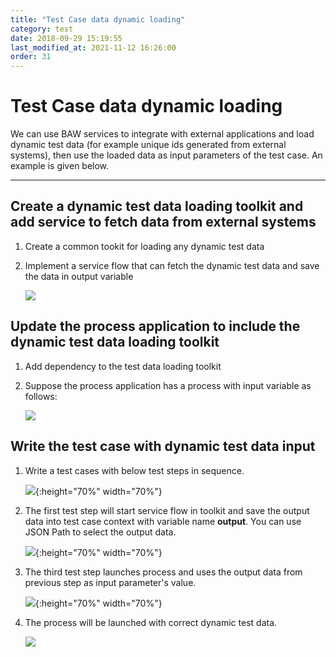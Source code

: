 ```yaml
---
title: "Test Case data dynamic loading"
category: test
date: 2018-09-29 15:19:55
last_modified_at: 2021-11-12 16:26:00
order: 31
---
```


# Test Case data dynamic loading

We can use BAW services to integrate with external applications and load dynamic test data (for example unique ids generated from external systems), then use the loaded data as input parameters of the test case. An example is given below.

***   
## Create a dynamic test data loading toolkit and add service to fetch data from external systems

  1. Create a common tookit for loading any dynamic test data
  
  2. Implement a service flow that can fetch the dynamic test data and save the data in output variable 

     ![][toolkit_service_flow] 

## Update the process application to include the dynamic test data loading toolkit 

  1. Add dependency to the test data loading toolkit
 
  2. Suppose the process application has a process with input variable as follows:
    
     ![][processapp_process]
  
  
## Write the test case with dynamic test data input

  1. Write a test cases with below test steps in sequence.  
  
     ![][testcase_steps]{:height="70%" width="70%"}
  
  2. The first test step will start service flow in toolkit and save the output data into test case context with variable name **output**. You can use JSON Path to select the output data.
  
     ![][testcase_get_testdata]{:height="70%" width="70%"}
  
  3. The third test step launches process and uses the output data from previous step as input parameter's value.

     ![][testcase_use_testdata]{:height="70%" width="70%"}   


  4. The process will be launched with correct dynamic test data.

     ![][testcase_process_inspector]
  


    
[toolkit_service_flow]: ../images/test/toolkit_service_flow.png
[processapp_process]: ../images/test/processapp_process.png    
[testcase_steps]: ../images/test/testcase_steps.png   
[testcase_get_testdata]: ../images/test/testcase_get_testdata.png
[testcase_use_testdata]: ../images/test/testcase_use_testdata.png
[testcase_process_inspector]: ../images/test/testcase_process_inspector.png
